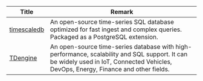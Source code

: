 | Title                             | Remark |
| --------- | ------ |
|[timescaledb](https://github.com/timescale/timescaledb)|An open-source time-series SQL database optimized for fast ingest and complex queries. Packaged as a PostgreSQL extension.
|[TDengine](https://github.com/taosdata/TDengine)|An open-source time-series database with high-performance, scalability and SQL support. It can be widely used in IoT, Connected Vehicles, DevOps, Energy, Finance and other fields.|
